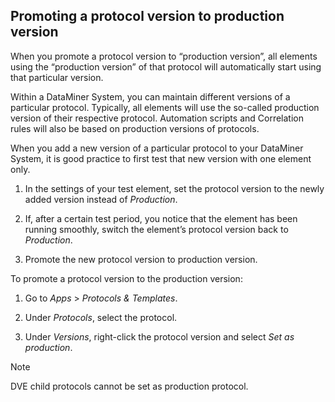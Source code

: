 ## Promoting a protocol version to production version

When you promote a protocol version to “production version”, all elements using the “production version” of that protocol will automatically start using that particular version.

Within a DataMiner System, you can maintain different versions of a particular protocol. Typically, all elements will use the so-called production version of their respective protocol. Automation scripts and Correlation rules will also be based on production versions of protocols.

When you add a new version of a particular protocol to your DataMiner System, it is good practice to first test that new version with one element only.

1. In the settings of your test element, set the protocol version to the newly added version instead of *Production*.

2. If, after a certain test period, you notice that the element has been running smoothly, switch the element’s protocol version back to *Production*.

3. Promote the new protocol version to production version.

To promote a protocol version to the production version:

1. Go to *Apps* > *Protocols & Templates*.

2. Under *Protocols*, select the protocol.

3. Under *Versions*, right-click the protocol version and select *Set as production*.

> [!NOTE]
> DVE child protocols cannot be set as production protocol.
>
